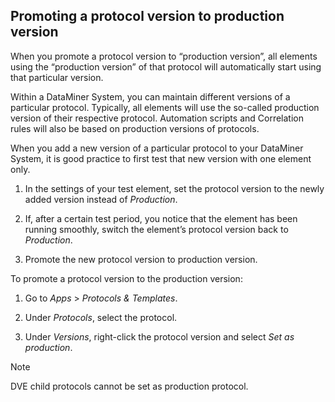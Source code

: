 ## Promoting a protocol version to production version

When you promote a protocol version to “production version”, all elements using the “production version” of that protocol will automatically start using that particular version.

Within a DataMiner System, you can maintain different versions of a particular protocol. Typically, all elements will use the so-called production version of their respective protocol. Automation scripts and Correlation rules will also be based on production versions of protocols.

When you add a new version of a particular protocol to your DataMiner System, it is good practice to first test that new version with one element only.

1. In the settings of your test element, set the protocol version to the newly added version instead of *Production*.

2. If, after a certain test period, you notice that the element has been running smoothly, switch the element’s protocol version back to *Production*.

3. Promote the new protocol version to production version.

To promote a protocol version to the production version:

1. Go to *Apps* > *Protocols & Templates*.

2. Under *Protocols*, select the protocol.

3. Under *Versions*, right-click the protocol version and select *Set as production*.

> [!NOTE]
> DVE child protocols cannot be set as production protocol.
>
